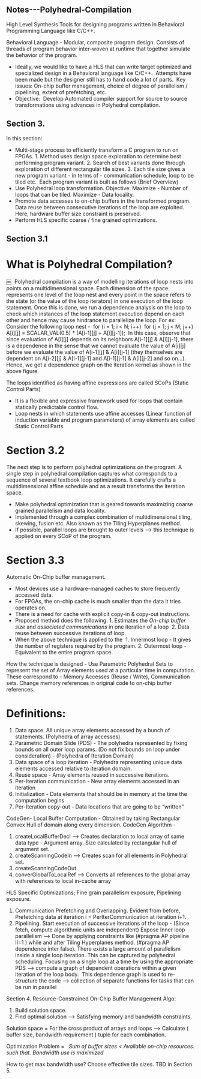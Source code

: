 ## Notes---Polyhedral-Compilation

High Level Synthesis Tools for designing programs written in Behavioral Programming Language like C/C++.

Behavioral Language - Modular, composite program design. Consists of threads of program behavior inter-woven at runtime that together simulate the behavior of the program.

- Ideally, we would like to have a HLS that can write target optimized and specialized design in a Behavioral language like C/C++.  Attempts have been made but the designer still has to hand code a lot of parts.
   Key issues: On-chip buffer management, choice of degree of parallelism / pipelining, extent of prefetching, etc.
- Objective:
   Develop Automated compiler support for source to source transformations using advances in Polyhedral compilation.

## Section 3.
In this section:
- Multi-stage process to efficiently transform a C program to run on FPGAs. 1. Method uses design space exploration to determine best performing program variant. 2. Search of best variants done through exploration of different rectangular tile sizes. 3. Each tile size gives a new program variant - in terms of - communication schedule, loop to be tiled etc. 
Each program variant is built as follows (Brief Overview)
- Use Polyhedral loop transformation. Objective: Maximize - Number of loops that can be tiled. Maximize - Data locality.
- Promote data accesses to on-chip buffers in the transformed program. Data reuse between consecutive iterations of the loop are exploited. Here, hardware buffer size constraint is preserved.
- Perform HLS specific coarse / fine grained optimizations.

## Section 3.1

# What is Polyhedral Compilation?
￼
 Polyhedral compilation is a way of modelling iterations of loop nests into points on a multidimensional space. Each dimension of the space represents one level of the loop nest and every point in the space refers to the state (or the value of the loop iterators) in one execution of the loop statement. Once this is done, we run a dependence analysis on the loop to check which instances of the loop statement execution depend on each other and hence may cause hindrance to parallelize the loop. For ex: Consider the following loop nest -  for (i = 1; i < N; i++) 	for (j = 1; j < M; j++) 		A[i][j] = SCALAR_VAL(0.5) * (A[i-1][j] + A[i][j-1]);  In this case, observe that since evaluation of A[i][j] depends on its neighbors A[i-1][j] & A[i][j-1], there is a dependence in the sense that we cannot evaluate the value of A[i][j] before we evaluate the value of A[i-1][j] & A[i][j-1] (they themselves are dependent on A[i-2][j] & A[i-1][j-1] and A[i-1][j-1] & A[i][j-2] and so on…). Hence, we get a dependence graph on the iteration kernel as shown in the above figure. 

The loops identified as having affine expressions are called SCoPs (Static Control Parts)

- It is a flexible and expressive framework used for loops that contain statically predictable control flow.
- Loop nests in which statements use affine accesses (Linear function of induction variable and program parameters) of array elements are called Static Control Parts.


# Section 3.2
The next step is to perform polyhedral optimizations on the program. A single step in polyhedral compilation captures what corresponds to a sequence of several textbook loop optimizations. It carefully crafts a multidimensional affine schedule and as a result transforms the iteration space.
- Make polyhedral optimization that is geared towards maximizing coarse grained parallelism and data locality.
- Implemented through a complex combination of multidimensional tiling, skewing, fusion etc. Also known as the Tiling Hyperplanes method.
- If possible, parallel loops are brought to outer levels —> this technique is applied on every SCoP of the program.

# Section 3.3
Automatic On-Chip buffer management.
- Most devices use a hardware-managed caches to store frequently accessed data.
- For FPGAs, the on-chip cache is much smaller than the data it tries operates on.
- There is a need for cache with explicit copy-in & copy-out instructions.
- Proposed method does the following: 1. Estimates the *On-chip buffer size*  and *associated communications* in one iteration of a loop  2. Data reuse between successive iterations of loop.
- When the above technique is applied to the  1. Innermost loop - It gives the number of registers required by the program. 2. Outermost loop - Equivalent to the entire program space.

How the technique is designed -
Use Parametric Polyhedral Sets to represent the set of Array elements used at a particular time in computation. These correspond to - Memory Accesses (Reuse / Write), Communication sets.
Change memory references in original code to on-chip buffer references.

# Definitions:
1. Data space. All unique array elements accessed by a bunch of statements. (Polyhedra of array accesses)
2. Parametric Domain Slide (PDS) - The polyhedra represented by fixing bounds on all outer loop params. (Do not fix bounds on loop under consideration) - (Polyhedra of Iteration Domain)
3. Data space of a loop iteration - Polyhedra representing unique data elements accessed relative to iteration domain.
4. Reuse space - Array elements reused in successive iterations.
5. Per-Iteration communication - New array elements accessed in an iteration
6. Initialization - Data elements that should be in memory at the time the computation begins
7. Per-Iteration copy-out - Data locations that are going to be “written”

CodeGen-
Local Buffer Computation - Obtained by taking Rectangular Convex Hull of domain along every dimension.
CodeGen Algorithm -
1. createLocalBufferDecl —> Creates declaration to local array of same data type - Argument array. Size calculated by rectangular hull of argument set.
2. createScanningCodeIn —> Creates scan for all elements in Polyhedral set.
3. createScanningCodeOut  
4. converGlobalToLocalRef —> Converts all references to the global array with references to local in-cache array

HLS Specific Optimizations;
Fine grain parallelism exposure, Pipelining exposure.
1. Communication Prefetching and Overlapping. Evident from before, Prefetching data at iteration i = PerIterCommunication at iteration i+1.
2. Pipelining. Start execution of successive iterations of the loop - (Since fetch, compute algorithmic units are independent) Expose Inner loop parallelism —> Done by applying constraints like (#pragma AP pipeline II=1 ) while and after Tiling Hyperplanes method. (#pragma AP dependence inter false). There exists a large amount of parallelism inside a single loop iteration. This can be captured by polyhedral scheduling. Focusing on a single loop at a time by using the appropriate PDS —> compute a graph of dependent operations within a given iteration of the loop body.  This dependence graph is used to re- structure the code —> collection of separate functions for tasks that can be run in parallel

Section 4. Resource-Constrained On-Chip Buffer Management
Algo:
1. Build solution space.
2. Find optimal solution —> Satisfying memory and bandwidth constraints.

Solution space = For the cross product of arrays and loops —> Calculate ( buffer size, bandwidth requirement ) tuple for each combination.

Optimization Problem =  	*Sum of buffer sizes < Available on-chip resources. such that. Bandwidth use is maximized*

How to get max bandwidth use? Choose effective tile sizes. TBD in Section 5.
